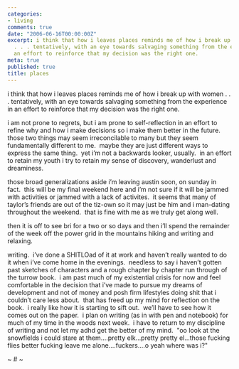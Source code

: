 ```yaml
---
categories:
- living
comments: true
date: "2006-06-16T00:00:00Z"
excerpt: i think that how i leaves places reminds me of how i break up with women
  . . . tentatively, with an eye towards salvaging something from the experience in
  an effort to reinforce that my decision was the right one.
meta: true
published: true
title: places
---
```


i think that how i leaves places reminds me of how i break up with women . . . tentatively, with an eye towards salvaging something from the experience in an effort to reinforce that my decision was the right one. 

i am not prone to regrets, but i am prone to self-reflection in an effort to refine why and how i make decisions so i make them better in the future.  those two things may seem irreconcilable to many but they seem fundamentally different to me.  maybe they are just different ways to express the same thing.  yet i’m not a backwards looker, usually.  in an effort to retain my youth i try to retain my sense of discovery, wanderlust and dreaminess.  

those broad generalizations aside i’m leaving austin soon, on sunday in fact.  this will be my final weekend here and i’m not sure if it will be jammed with activities or jammed with a lack of activites.  it seems that many of taylor’s friends are out of the tiz-own so it may just be him and i man-dating throughout the weekend.  that is fine with me as we truly get along well.

then it is off to see bri for a two or so days and then i’ll spend the remainder of the week off the power grid in the mountains hiking and writing and relaxing.  

writing.  i’ve done a SHITLOad of it at work and haven’t really wanted to do it when i’ve come home in the evenings.  needless to say i haven’t gotten past sketches of characters and a rough chapter by chapter run through of the turrow book.  i am past much of my existential crisis for now and feel comfortable in the decision that i’ve made to pursue my dreams of development and not of money and posh firm lifestyles doing shit that i couldn’t care less about.  that has freed up my mind for reflection on the book.  i really like how it is starting to sift out.  we’ll have to see how it comes out on the paper.  i plan on writing (as in with pen and notebook) for much of my time in the woods next week.  i have to return to my discipline of writing and not let my adhd get the better of my mind.  "oo look at the snowfields i could stare at them….pretty elk…pretty pretty el…those fucking flies better fucking leave me alone….fuckers….o yeah where was i?"

~ # ~